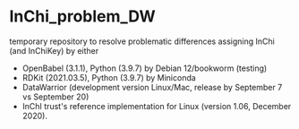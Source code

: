 # InChi_problem_DW
temporary repository to resolve problematic differences assigning InChi (and InChiKey) by either
+ OpenBabel (3.1.1), Python (3.9.7) by Debian 12/bookworm (testing)
+ RDKit (2021.03.5), Python (3.9.7) by Miniconda
+ DataWarrior (development version Linux/Mac, release by September 7 vs September 20)
+ InChI trust's reference implementation for Linux (version 1.06, December 2020).
